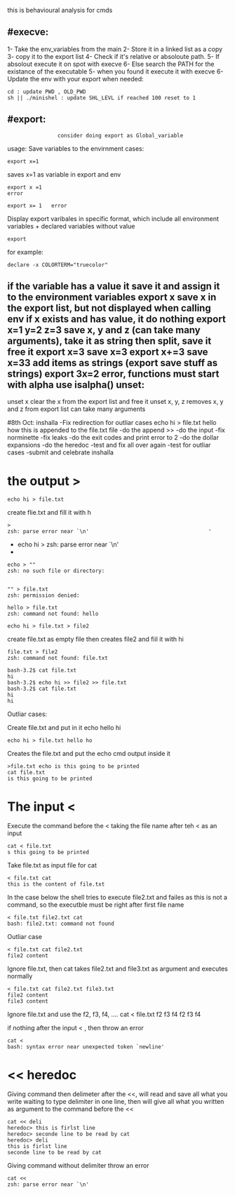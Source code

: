 this is behavioural analysis for cmds

#execve:
------
1- Take the env_variables from the main
2- Store it in a linked list as a copy
3- copy it to the export list 
4- Check if it's relative or absoloute path.
5- If absolout execute it on spot with execve
6- Else  search the PATH for the existance of the executable 
5- when you found it execute it with execve
6- Update the env with your export when needed: 
	
	cd : update PWD , OLD_PWD 
	sh || ./minishel : update SHL_LEVL if reached 100 reset to 1




#export:
-------
					consider doing export as Global_variable
usage:
Save variables to the envirnment 
cases:
	
	export x=1

saves x=1 as variable in export and env

	export x =1
	error
	
	export x= 1   error 
Display export varibales in specific format,
 which include all environment variables + declared variables without value
	
	export 
		 
for example:

	declare -x COLORTERM="truecolor"

if the variable has a value it save it and assign it to the environment variables
export x      save x in the export list, but not displayed when calling env 
if x exists and has value, it do nothing
export x=1 y=2 z=3   save x, y and z (can take many arguments),
			take it as string then split,
			save it 
			free it
export x=3    save x=3
export x+=3     save x=33   add items as strings (export save stuff as strings)
export 3x=2     error,  functions must start with alpha use isalpha()
unset:
------
unset x   clear the x from the export list and free it
unset x, y, z  removes x, y and z from export list can take many arguments

#8th Oct:
inshalla
-Fix redirection for outliar cases 
    echo hi > file.txt hello how this is appended to the file.txt file
-do the append >>
-do the input
-fix norminette
-fix leaks
-do the exit codes and print error to 2
-do the dollar expansions
-do the heredoc
-test and fix all over again
-test for outliar cases
-submit and celebrate inshalla 


# the output >
	echo hi > file.txt
create flie.txt and fill it with h

	>
	zsh: parse error near `\n'                                      '
-
	echo hi >
	zsh: parse error near `\n' 
-

	echo > ""
	zsh: no such file or directory:


	"" > file.txt
	zsh: permission denied:

	hello > file.txt
	zsh: command not found: hello

	echo hi > file.txt > file2
create file.txt as empty file  then creates file2 and fiil it with hi

	file.txt > file2
	zsh: command not found: file.txt

	bash-3.2$ cat file.txt
	hi
	bash-3.2$ echo hi >> file2 >> file.txt
	bash-3.2$ cat file.txt
	hi
	hi

Outliar cases:

Create file.txt and put in it echo hello hi
	
	echo hi > file.txt hello ho

Creates the file.txt and put the echo cmd output inside it
	
	>file.txt echo is this going to be printed
	cat file.txt
	is this going to be printed

# The input <

Execute the command before the < taking the file name after teh < as an input

	cat < file.txt
	s this going to be printed

Take file.txt as input file for cat

	< file.txt cat
	this is the content of file.txt

In the case below the shell tries to execute file2.txt and failes as this is not a command, so the executble must be right after first file name

	< file.txt file2.txt cat
	bash: file2.txt: command not found

Outliar case

	< file.txt cat file2.txt
	file2 content

Ignore file.txt, then cat takes file2.txt and file3.txt as argument and executes normally 

	< file.txt cat file2.txt file3.txt
	file2 content
	file3 content

Ignore file.txt and use the f2, f3, f4, ....
	cat < file.txt f2  f3 f4
	f2
	f3
	f4

if nothing after the input < , then throw an error

	cat <
	bash: syntax error near unexpected token `newline'


# << heredoc



Giving command then delimeter after the <<, will read and save all what you write waiting to type delimiter in one line, then will give all what you written as argument to the command before the <<

	cat << deli
	heredoc> this is firlst line
	heredoc> seconde line to be read by cat
	heredoc> deli
	this is firlst line
	seconde line to be read by cat


Giving command without delimiter throw an error

	cat <<
	zsh: parse error near `\n'
